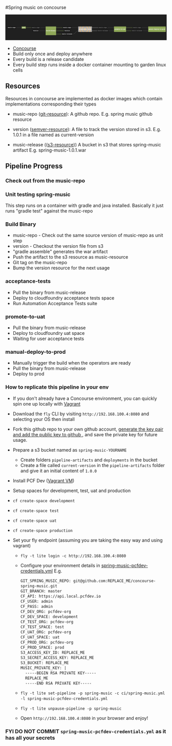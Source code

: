 #Spring music on concourse

![](images/pipeline.png)

* [Concourse](http://councourse.ci)
* Build only once and deploy anywhere
* Every build is a release candidate
* Every build step runs inside a docker container mounting to garden linux cells

## Resources

Resources in concourse are implemented as docker images which contain implementations corresponding their types

* music-repo ([git-resource](https://github.com/concourse/git-resource)): A github repo. E.g. spring music github resource

* version ([semver-resource](https://github.com/concourse/semver-resource)): A file to track the version stored in s3. E.g. 1.0.1 in a file named as current-version

* music-release (([s3-resource](https://github.com/concourse/s3-resource))) A bucket in s3 that stores spring-music artifact E.g. spring-music-1.0.1.war

## Pipeline Progress

### Check out from the music-repo

### Unit testing spring-music

This step runs on a container with gradle and java installed.
Basically it just runs "gradle test" against the music-repo

### Build Binary

* music-repo - Check out the same source version of music-repo as unit step
* version - Checkout the version file from s3
* "gradle assemble" generates the war artifact
* Push the artifact to the s3 resource as music-resource
* Git tag on the music-repo
* Bump the version resource for the next usage

### acceptance-tests

* Pull the binary from music-release
* Deploy to cloudfoundry acceptance tests space
* Run Automation Acceptance Tests suite

### promote-to-uat

* Pull the binary from music-release
* Deploy to cloudfoundry uat space
* Waiting for user acceptance tests

### manual-deploy-to-prod

* Manually trigger the build when the operators are ready
* Pull the binary from music-release
* Deploy to prod

### How to replicate this pipeline in your env

* If you don't already have a Concourse environment, you can quickly spin one up locally with [Vagrant](https://concourse.ci/vagrant.html])

* Download the `fly` CLI by visiting `http://192.168.100.4:8080` and selecting your OS then install

* Fork this github repo to your own github account, [ generate the key pair and add the public key to github ](https://help.github.com/articles/generating-ssh-keys/), and save the private key for future usage.


* Prepare a s3 bucket named as `spring-music-YOURNAME`
  * Create folders `pipeline-artifacts` and `deployments` in the bucket
  * Create a file called `current-version` in the `pipeline-artifacts` folder and give it an initial content of `1.0.0`


* Install PCF Dev ([Vagrant VM](http://pivotal.io/pcf-dev))
 * Setup spaces for development, test, uat and production
  * `cf create-space development`
  * `cf create-space test`
  * `cf create-space uat`
  * `cf create-space production`


* Set your fly endpoint (assuming you are taking the easy way and using vagrant)

  * `fly -t lite login -c http://192.168.100.4:8080`

  * Configure your environment details in [spring-music-pcfdev-credentials.yml](spring-music-pcfdev-credentials.yml)
    E.g.

    ```
    GIT_SPRING_MUSIC_REPO: git@github.com:REPLACE_ME/concourse-spring-music.git
    GIT_BRANCH: master
    CF_API: https://api.local.pcfdev.io
    CF_USER: admin
    CF_PASS: admin
    CF_DEV_ORG: pcfdev-org
    CF_DEV_SPACE: development
    CF_TEST_ORG: pcfdev-org
    CF_TEST_SPACE: test
    CF_UAT_ORG: pcfdev-org
    CF_UAT_SPACE: uat
    CF_PROD_ORG: pcfdev-org
    CF_PROD_SPACE: prod
    S3_ACCESS_KEY_ID: REPLACE_ME
    S3_SECRET_ACCESS_KEY: REPLACE_ME
    S3_BUCKET: REPLACE_ME
    MUSIC_PRIVATE_KEY: |
      -----BEGIN RSA PRIVATE KEY-----
      REPLACE_ME
      -----END RSA PRIVATE KEY-----
    ```

  * `fly -t lite set-pipeline -p spring-music -c ci/spring-music.yml -l spring-music-pcfdev-credentials.yml`
  * `fly -t lite unpause-pipeline -p spring-music`
  * Open `http://192.168.100.4:8080` in your browser and enjoy!

###  __FYI DO NOT COMMIT `spring-music-pcfdev-credentials.yml` as it has all your secrets__
